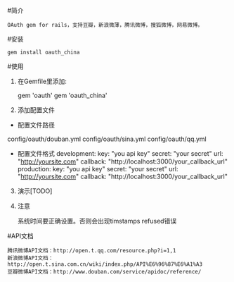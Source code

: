 #简介

    OAuth gem for rails，支持豆瓣，新浪微薄，腾讯微博，搜狐微博，网易微博。

#安装

    gem install oauth_china

#使用

1. 在Gemfile里添加:

    gem 'oauth'
    gem 'oauth_china'

2.  添加配置文件
* 配置文件路径

config/oauth/douban.yml
config/oauth/sina.yml
config/oauth/qq.yml

* 配置文件格式
development:
  key:    "you api key"
  secret: "your secret"
  url:    "http://yoursite.com"
  callback: "http://localhost:3000/your_callback_url"
production:
  key:    "you api key"
  secret: "your secret"
  url:    "http://yoursite.com"
  callback: "http://localhost:3000/your_callback_url"

3.  演示[TODO]
4.  注意

       系统时间要正确设置。否则会出现timstamps refused错误

#API文档

    腾讯微博API文档：http://open.t.qq.com/resource.php?i=1,1
    新浪微博API文档：http://open.t.sina.com.cn/wiki/index.php/API%E6%96%87%E6%A1%A3
    豆瓣微博API文档：http://www.douban.com/service/apidoc/reference/
